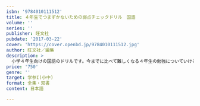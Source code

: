```yaml
---
isbn: '9784010111512'
title: ４年生でつまずかないための弱点チェックドリル　国語
volume: ''
series: ''
publisher: 旺文社
pubdate: '2017-03-22'
cover: 'https://cover.openbd.jp/9784010111512.jpg'
author: 旺文社／編集
description: >
  小学４年生向けの国語のドリルです。今までに比べて難しくなる４年生の勉強についていけるよう、小学３年生までの「つまずきやすい」内容を厳選して学習できるようになっています。各単元の例題では、よくある間違い例や、つまずきやすいポイントを丁寧に解説しているので、学習の理解が深まります。
price: '750'
genre: ''
target: 学参I(小中)
format: 全集・双書
content: 日本語

---
```

